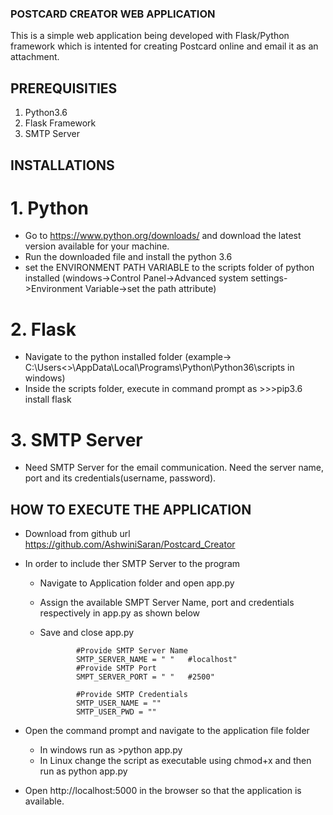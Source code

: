 ### POSTCARD CREATOR WEB APPLICATION

This is a simple web application being developed with Flask/Python framework which is intented for creating Postcard online and email it as an attachment.

## PREREQUISITIES

1. Python3.6
2. Flask Framework
3. SMTP Server

## INSTALLATIONS
# 1. Python 

- Go to https://www.python.org/downloads/ and download the latest version available for your machine.
- Run the downloaded file and install the python 3.6
- set the ENVIRONMENT PATH VARIABLE to the scripts folder of python installed
(windows->Control Panel->Advanced system settings->Environment Variable->set the path attribute)

# 2. Flask

- Navigate to the python installed folder (example-> C:\Users\<<Your Folder>>\AppData\Local\Programs\Python\Python36\scripts in windows)
- Inside the scripts folder, execute in command prompt as 
         >>>pip3.6 install flask

# 3. SMTP Server

- Need SMTP Server for the email communication. Need the server name, port and its credentials(username, password).


## HOW TO EXECUTE THE APPLICATION

- Download from github url https://github.com/AshwiniSaran/Postcard_Creator 

- In order to include ther SMTP Server to the program
    - Navigate to Application folder and open app.py
    - Assign the available SMPT Server Name, port and credentials respectively in app.py as shown below
    - Save and close app.py
                  
                  #Provide SMTP Server Name
                  SMTP_SERVER_NAME = " "   #localhost"
                  #Provide SMTP Port
                  SMPT_SERVER_PORT = " "   #2500"

                  #Provide SMTP Credentials
                  SMTP_USER_NAME = ""
                  SMTP_USER_PWD = ""

                  
   
- Open the command prompt and navigate to the application file folder
    - In windows run as >python app.py
    - In Linux change the script as executable using chmod+x and then run as python app.py
        
- Open http://localhost:5000 in the browser so that the application is available. 

